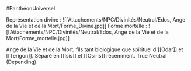 #PanthéonUniversel

Représentation divine :
![[Attachements/NPC/Divinités/Neutral/Edos, Ange de la Vie et de la Mort/Forme_Divine.jpg]]
Forme mortelle :
![[Attachements/NPC/Divinités/Neutral/Edos, Ange de la Vie et de la Mort/Forme_mortelle.jpg]]

Ange de la Vie et de la Mort, fils tant biologique que spirituel d'[[Odar]] et [[Terigon]].
Séparé en [[Isis]] et [[Osiris]] récemment.
True Neutral (Depending)